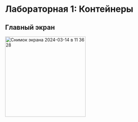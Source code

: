# Лабораторная 1: Контейнеры
## Главный экран

<img width="260" alt="Снимок экрана 2024-03-14 в 11 36 28" src="https://github.com/stronger20042005/labaone/assets/43694376/06902c20-4d60-47f1-a711-8104205ded1b">

